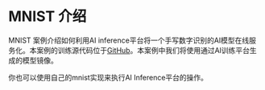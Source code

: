 
# MNIST 介绍
MNIST 案例介绍如何利用AI inference平台将一个手写数字识别的AI模型在线服务化。本案例的训练源代码位于[GitHub](https://github.com/ucloud/uai-sdk/tree/master/examples/mxnet/train/mnist/code)。本案例中我们将使用通过AI训练平台生成的模型镜像。

你也可以使用自己的mnist实现来执行AI Inference平台的操作。

